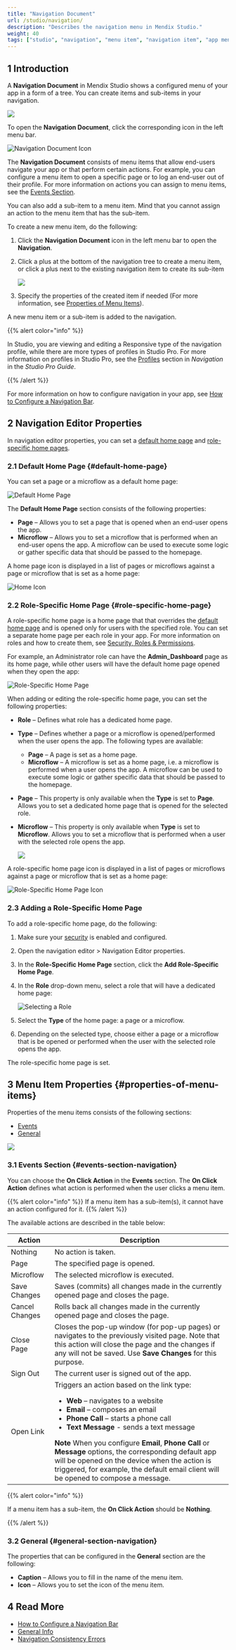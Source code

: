 ```yaml
---
title: "Navigation Document"
url: /studio/navigation/
description: "Describes the navigation menu in Mendix Studio."
weight: 40
tags: ["studio", "navigation", "menu item", "navigation item", "app menu"]
---
```


## 1 Introduction 

A **Navigation Document** in Mendix Studio shows a configured menu of your app in a form of a tree. You can create items and sub-items in your navigation. 

![](/attachments/studio/navigation/navigation-vs-app.png)

To open the **Navigation Document**, click the corresponding icon in the left menu bar.

![Navigation Document Icon](/attachments/studio/navigation/navigation-icon.png)

The **Navigation Document** consists of menu items that allow end-users navigate your app or that perform certain actions. For example, you can configure a menu item to open a specific page or to log an end-user out of their profile. For more information on actions you can assign to menu items, see the [Events Section](#events-section-navigation).

You can also add a sub-item to a menu item. Mind that you cannot assign an action to the menu item that has the sub-item.  

To create a new menu item, do the following:

1. Click the **Navigation Document** icon in the left menu bar to open the **Navigation**.

2. Click a plus at the bottom of the navigation tree to create a menu item, or click a plus next to the existing navigation item to create its sub-item

   ![](/attachments/studio/navigation/adding-navigation-items.png)

3. Specify the properties of the created item if needed (For more information, see [Properties of Menu Items](#properties-of-menu-items)). 

A new menu item or a sub-item is added to the navigation.

{{% alert color="info" %}}

In Studio, you are viewing and editing a Responsive type of the navigation profile, while there are more types of profiles in Studio Pro. For more information on profiles in Studio Pro, see the [Profiles](/refguide/navigation#profiles) section in *Navigation* in the *Studio Pro Guide*. 

{{% /alert %}}

For more information on how to configure navigation in your app, see [How to Configure a Navigation Bar](/studio-how-to/navigation-how-to-configure).

## 2 Navigation Editor Properties

In navigation editor properties, you can set a [default home page](#default-home-page) and [role-specific home pages](#role-specific-home-page). 

### 2.1 Default Home Page {#default-home-page}

You can set a page or a microflow as a default home page:

![Default Home Page](/attachments/studio/navigation/default-home-page.jpg)

The **Default Home Page** section consists of the following properties:

* **Page** – Allows you to set a page that is opened when an end-user opens the app. 
* **Microflow** – Allows you to set a microflow that is performed when an end-user opens the app. A microflow can be used to execute some logic or gather specific data that should be passed to the homepage.

A home page icon is displayed in a list of pages or microflows against a page or microflow that is set as a home page:

![Home Icon](/attachments/studio/navigation/home-icon.jpg)

### 2.2 Role-Specific Home Page {#role-specific-home-page}

A role-specific home page is a home page that that overrides the [default home page](#default-home-page) and is opened only for users with the specified role. You can set a separate home page per each role in your app. For more information on roles and how to create them, see [Security, Roles & Permissions](settings-security).

For example, an Administrator role can have the **Admin_Dashboard** page as its home page, while other users will have the default home page opened when they open the app:

![Role-Specific Home Page](/attachments/studio/navigation/role-specific-home-page.jpg)

When adding or editing the role-specific home page, you can set the following properties:

* **Role** – Defines what role has a dedicated home page.

* **Type** – Defines whether a page or a microflow is opened/performed when the user opens the app. The following types are available:

  * **Page** – A page is set as a home page.
  * **Microflow** – A microflow is set as a home page, i.e. a microflow is performed when a user opens the app. A microflow can be used to execute some logic or gather specific data that should be passed to the homepage.

* **Page** – This property is only available when the **Type** is set to **Page**. Allows you to set a dedicated home page that is opened for the selected role.

* **Microflow** – This property is only available when **Type** is set to **Microflow**. Allows you to set a microflow that is performed when a user with the selected role opens the app.

    ![](/attachments/studio/navigation/role-specific-home-page-properties.jpg)

A role-specific home page icon is displayed in a list of pages or microflows against a page or microflow that is set as a home page:

![Role-Specific Home Page Icon](/attachments/studio/navigation/role-specific-home-page-icon.jpg)

### 2.3 Adding a Role-Specific Home Page

To add a role-specific home page, do the following:

1. Make sure your [security](settings-security) is enabled and configured.

2. Open the navigation editor > Navigation Editor properties.

3. In the **Role-Specific Home Page** section, click the **Add Role-Specific Home Page**.

4. In the **Role** drop-down menu, select a role that will have a dedicated home page:

    ![Selecting a Role](/attachments/studio/navigation/selecting-role.jpg)

5. Select the **Type** of the home page: a page or a microflow.

6. Depending on the selected type, choose either a page or a microflow that is be opened or performed when the user with the selected role opens the app.  

The role-specific home page is set.

## 3 Menu Item Properties {#properties-of-menu-items}

Properties of the menu items consists of the following sections:

* [Events](#events-section-navigation) 
* [General](#general-section-navigation) 

![](/attachments/studio/navigation/navigation-properties.png)

### 3.1 Events Section {#events-section-navigation}

You can choose the **On Click Action** in the **Events** section. The **On Click Action** defines what action is performed when the user clicks a menu item. 

{{% alert color="info" %}}
If a menu item has a sub-item(s), it cannot have an action configured for it.
{{% /alert %}}

The available actions are described in the table below:

| Action         | Description                                                  |
| -------------- | ------------------------------------------------------------ |
| Nothing        | No action is taken.                                          |
| Page           | The specified page is opened.                                |
| Microflow      | The selected microflow is executed.                          |
| Save Changes   | Saves (commits) all changes made in the currently opened page and closes the page. |
| Cancel Changes | Rolls back all changes made in the currently opened page and closes the page. |
| Close Page     | Closes the pop-up window (for pop-up pages) or navigates to the previously visited page. Note that this action will close the page and the changes if any will not be saved. Use **Save Changes** for this purpose. |
| Sign Out       | The current user is signed out of the app.                   |
| Open Link      | Triggers an action based on the link type: <ul><li>**Web** – navigates to a website </li><li>**Email** – composes an email</li><li>**Phone Call** – starts a phone call</li><li>**Text Message** - sends a text message</li></ul>**Note** When you configure **Email**, **Phone Call** or **Message** options, the corresponding default app will be opened on the device when the action is triggered, for example, the default email client will be opened to compose a message. |

{{% alert color="info" %}}

If a menu item has a sub-item, the **On Click Action** should be **Nothing**. 

{{% /alert %}}

### 3.2 General {#general-section-navigation}

The properties that can be configured in the **General** section are the following:

* **Caption** – Allows you to fill in the name of the menu item.
* **Icon** – Allows you to set the icon of the menu item.

## 4 Read More

* [How to Configure a Navigation Bar](/studio-how-to/navigation-how-to-configure)
* [General Info](general)
* [Navigation Consistency Errors](consistency-errors-navigation)
